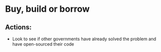 <!-- TITLE: Buy Build Borrow -->
<!-- SUBTITLE: A quick summary of Buy Build Borrow -->

# Buy, build or borrow


## Actions:

* Look to see if other governments have already solved the problem and have open-sourced their code
